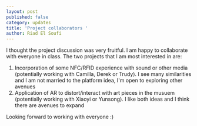 ```yaml
---
layout: post
published: false
category: updates
title: 'Project collaborators '
author: Riad El Soufi
---
```

I thought the project discussion was very fruitful. I am happy to collaborate with everyone in class. The two projects that I am most interested in are: 
1) Incorporation of some NFC/RFID experience with sound or other media (potentially working with Camilla, Derek or Trudy). I see many similarities and I am not married to the platform idea, I'm open to exploring other avenues
 2) Application of AR to distort/interact with art pieces in the musuem (potentially working with Xiaoyi or Yunsong). I like both ideas and I think there are avenues to expand 
 
Looking forward to working with everyone :) 
